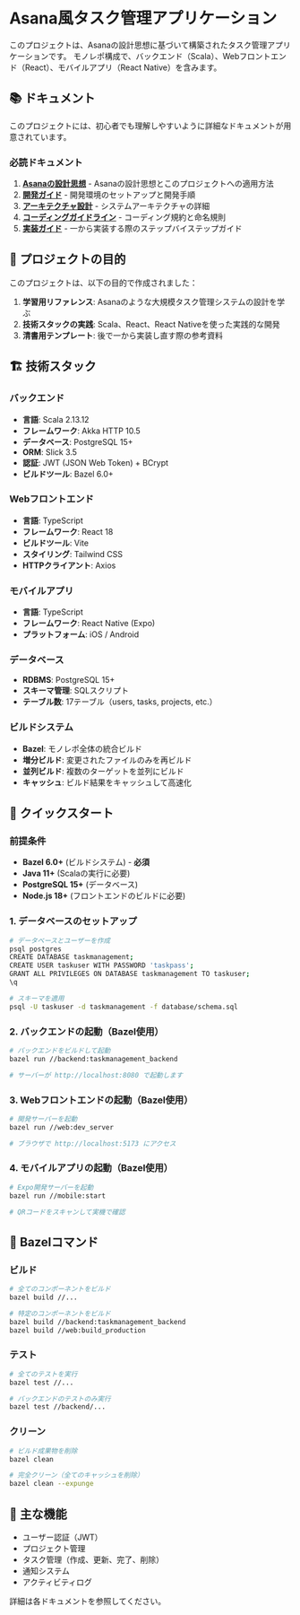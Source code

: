 # Asana風タスク管理アプリケーション

このプロジェクトは、Asanaの設計思想に基づいて構築されたタスク管理アプリケーションです。
モノレポ構成で、バックエンド（Scala）、Webフロントエンド（React）、モバイルアプリ（React Native）を含みます。

## 📚 ドキュメント

このプロジェクトには、初心者でも理解しやすいように詳細なドキュメントが用意されています。

### 必読ドキュメント

1. **[Asanaの設計思想](docs/ASANA_PHILOSOPHY.md)** - Asanaの設計思想とこのプロジェクトへの適用方法
2. **[開発ガイド](docs/DEVELOPMENT.md)** - 開発環境のセットアップと開発手順
3. **[アーキテクチャ設計](docs/ARCHITECTURE.md)** - システムアーキテクチャの詳細
4. **[コーディングガイドライン](docs/CODING_GUIDELINES.md)** - コーディング規約と命名規則
5. **[実装ガイド](docs/IMPLEMENTATION_GUIDE.md)** - 一から実装する際のステップバイステップガイド

## 🎯 プロジェクトの目的

このプロジェクトは、以下の目的で作成されました：

1. **学習用リファレンス**: Asanaのような大規模タスク管理システムの設計を学ぶ
2. **技術スタックの実践**: Scala、React、React Nativeを使った実践的な開発
3. **清書用テンプレート**: 後で一から実装し直す際の参考資料

## 🏗️ 技術スタック

### バックエンド
- **言語**: Scala 2.13.12
- **フレームワーク**: Akka HTTP 10.5
- **データベース**: PostgreSQL 15+
- **ORM**: Slick 3.5
- **認証**: JWT (JSON Web Token) + BCrypt
- **ビルドツール**: Bazel 6.0+

### Webフロントエンド
- **言語**: TypeScript
- **フレームワーク**: React 18
- **ビルドツール**: Vite
- **スタイリング**: Tailwind CSS
- **HTTPクライアント**: Axios

### モバイルアプリ
- **言語**: TypeScript
- **フレームワーク**: React Native (Expo)
- **プラットフォーム**: iOS / Android

### データベース
- **RDBMS**: PostgreSQL 15+
- **スキーマ管理**: SQLスクリプト
- **テーブル数**: 17テーブル（users, tasks, projects, etc.）

### ビルドシステム
- **Bazel**: モノレポ全体の統合ビルド
- **増分ビルド**: 変更されたファイルのみを再ビルド
- **並列ビルド**: 複数のターゲットを並列にビルド
- **キャッシュ**: ビルド結果をキャッシュして高速化

## 🚀 クイックスタート

### 前提条件

- **Bazel 6.0+** (ビルドシステム) - **必須**
- **Java 11+** (Scalaの実行に必要)
- **PostgreSQL 15+** (データベース)
- **Node.js 18+** (フロントエンドのビルドに必要)

### 1. データベースのセットアップ

```bash
# データベースとユーザーを作成
psql postgres
CREATE DATABASE taskmanagement;
CREATE USER taskuser WITH PASSWORD 'taskpass';
GRANT ALL PRIVILEGES ON DATABASE taskmanagement TO taskuser;
\q

# スキーマを適用
psql -U taskuser -d taskmanagement -f database/schema.sql
```

### 2. バックエンドの起動（Bazel使用）

```bash
# バックエンドをビルドして起動
bazel run //backend:taskmanagement_backend

# サーバーが http://localhost:8080 で起動します
```

### 3. Webフロントエンドの起動（Bazel使用）

```bash
# 開発サーバーを起動
bazel run //web:dev_server

# ブラウザで http://localhost:5173 にアクセス
```

### 4. モバイルアプリの起動（Bazel使用）

```bash
# Expo開発サーバーを起動
bazel run //mobile:start

# QRコードをスキャンして実機で確認
```

## 🔧 Bazelコマンド

### ビルド

```bash
# 全てのコンポーネントをビルド
bazel build //...

# 特定のコンポーネントをビルド
bazel build //backend:taskmanagement_backend
bazel build //web:build_production
```

### テスト

```bash
# 全てのテストを実行
bazel test //...

# バックエンドのテストのみ実行
bazel test //backend/...
```

### クリーン

```bash
# ビルド成果物を削除
bazel clean

# 完全クリーン（全てのキャッシュを削除）
bazel clean --expunge
```

## 📝 主な機能

- ユーザー認証（JWT）
- プロジェクト管理
- タスク管理（作成、更新、完了、削除）
- 通知システム
- アクティビティログ

詳細は各ドキュメントを参照してください。
